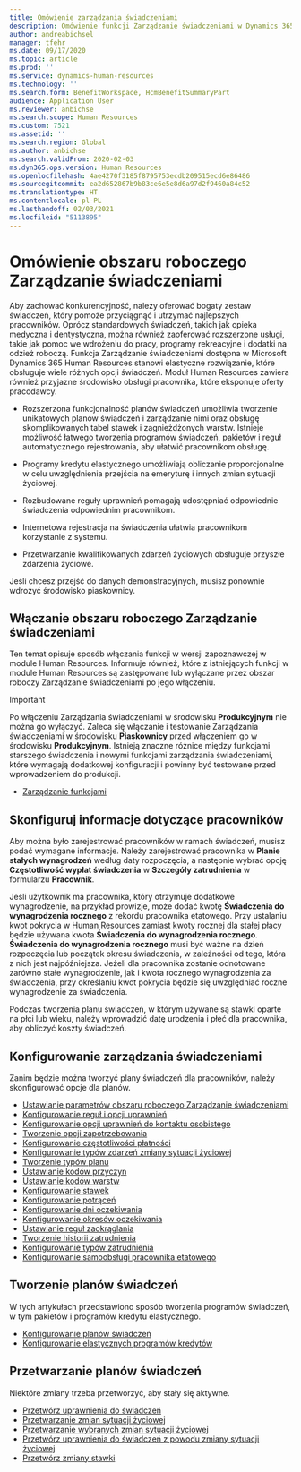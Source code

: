 ```yaml
---
title: Omówienie zarządzania świadczeniami
description: Omówienie funkcji Zarządzanie świadczeniami w Dynamics 365 Human Resources. Zaoferuj pracownikom rozszerzone opcje zarządzania świadczeniami w przyjaznym internetowym środowisku.
author: andreabichsel
manager: tfehr
ms.date: 09/17/2020
ms.topic: article
ms.prod: ''
ms.service: dynamics-human-resources
ms.technology: ''
ms.search.form: BenefitWorkspace, HcmBenefitSummaryPart
audience: Application User
ms.reviewer: anbichse
ms.search.scope: Human Resources
ms.custom: 7521
ms.assetid: ''
ms.search.region: Global
ms.author: anbichse
ms.search.validFrom: 2020-02-03
ms.dyn365.ops.version: Human Resources
ms.openlocfilehash: 4ae4270f3185f8795753ecdb209515ecd6e86486
ms.sourcegitcommit: ea2d652867b9b83ce6e5e8d6a97d2f9460a84c52
ms.translationtype: HT
ms.contentlocale: pl-PL
ms.lasthandoff: 02/03/2021
ms.locfileid: "5113895"
---
```

# <a name="benefits-management-overview"></a>Omówienie obszaru roboczego Zarządzanie świadczeniami

Aby zachować konkurencyjność, należy oferować bogaty zestaw świadczeń, który pomoże przyciągnąć i utrzymać najlepszych pracowników. Oprócz standardowych świadczeń, takich jak opieka medyczna i dentystyczna, można również zaoferować rozszerzone usługi, takie jak pomoc we wdrożeniu do pracy, programy rekreacyjne i dodatki na odzież roboczą. Funkcja Zarządzanie świadczeniami dostępna w Microsoft Dynamics 365 Human Resources stanowi elastyczne rozwiązanie, które obsługuje wiele różnych opcji świadczeń. Moduł Human Resources zawiera również przyjazne środowisko obsługi pracownika, które eksponuje oferty pracodawcy.

- Rozszerzona funkcjonalność planów świadczeń umożliwia tworzenie unikatowych planów świadczeń i zarządzanie nimi oraz obsługę skomplikowanych tabel stawek i zagnieżdżonych warstw. Istnieje możliwość łatwego tworzenia programów świadczeń, pakietów i reguł automatycznego rejestrowania, aby ułatwić pracownikom obsługę.

- Programy kredytu elastycznego umożliwiają obliczanie proporcjonalne w celu uwzględnienia przejścia na emeryturę i innych zmian sytuacji życiowej.

- Rozbudowane reguły uprawnień pomagają udostępniać odpowiednie świadczenia odpowiednim pracownikom.

- Internetowa rejestracja na świadczenia ułatwia pracownikom korzystanie z systemu.

- Przetwarzanie kwalifikowanych zdarzeń życiowych obsługuje przyszłe zdarzenia życiowe.

Jeśli chcesz przejść do danych demonstracyjnych, musisz ponownie wdrożyć środowisko piaskownicy.

## <a name="enable-benefits-management"></a>Włączanie obszaru roboczego Zarządzanie świadczeniami

Ten temat opisuje sposób włączania funkcji w wersji zapoznawczej w module Human Resources. Informuje również, które z istniejących funkcji w module Human Resources są zastępowane lub wyłączane przez obszar roboczy Zarządzanie świadczeniami po jego włączeniu.

> [!IMPORTANT]
> Po włączeniu Zarządzania świadczeniami w środowisku **Produkcyjnym** nie można go wyłączyć. Zaleca się włączanie i testowanie Zarządzania świadczeniami w środowisku **Piaskownicy** przed włączeniem go w środowisku **Produkcyjnym**. Istnieją znaczne różnice między funkcjami starszego świadczenia i nowymi funkcjami zarządzania świadczeniami, które wymagają dodatkowej konfiguracji i powinny być testowane przed wprowadzeniem do produkcji.

- [Zarządzanie funkcjami](hr-admin-manage-features.md)

## <a name="configure-employee-information"></a>Skonfiguruj informacje dotyczące pracowników

Aby można było zarejestrować pracowników w ramach świadczeń, musisz podać wymagane informacje. Należy zarejestrować pracownika w **Planie stałych wynagrodzeń** według daty rozpoczęcia, a następnie wybrać opcję **Częstotliwość wypłat świadczenia** w **Szczegóły zatrudnienia** w formularzu **Pracownik**.

Jeśli użytkownik ma pracownika, który otrzymuje dodatkowe wynagrodzenie, na przykład prowizje, może dodać kwotę **Świadczenia do wynagrodzenia rocznego** z rekordu pracownika etatowego. Przy ustalaniu kwot pokrycia w Human Resources zamiast kwoty rocznej dla stałej płacy będzie używana kwota **Świadczenia do wynagrodzenia rocznego**. **Świadczenia do wynagrodzenia rocznego** musi być ważne na dzień rozpoczęcia lub początek okresu świadczenia, w zależności od tego, która z nich jest najpóźniejsza. Jeżeli dla pracownika zostanie odnotowane zarówno stałe wynagrodzenie, jak i kwota rocznego wynagrodzenia za świadczenia, przy określaniu kwot pokrycia będzie się uwzględniać roczne wynagrodzenie za świadczenia.

Podczas tworzenia planu świadczeń, w którym używane są stawki oparte na płci lub wieku, należy wprowadzić datę urodzenia i płeć dla pracownika, aby obliczyć koszty świadczeń.

## <a name="configure-benefits-management"></a>Konfigurowanie zarządzania świadczeniami

Zanim będzie można tworzyć plany świadczeń dla pracowników, należy skonfigurować opcje dla planów.

- [Ustawianie parametrów obszaru roboczego Zarządzanie świadczeniami](hr-benefits-setup-parameters.md)
- [Konfigurowanie reguł i opcji uprawnień](hr-benefits-setup-eligibility-rules.md)
- [Konfigurowanie opcji uprawnień do kontaktu osobistego](hr-benefits-setup-contact-eligibility-options.md)
- [Tworzenie opcji zapotrzebowania](hr-benefits-setup-coverage-options.md)
- [Konfigurowanie częstotliwości płatności](hr-benefits-setup-payment-frequencies.md)
- [Konfigurowanie typów zdarzeń zmiany sytuacji życiowej](hr-benefits-setup-life-event-types.md)
- [Tworzenie typów planu](hr-benefits-setup-plan-types.md)
- [Ustawianie kodów przyczyn](hr-benefits-setup-reason-codes.md)
- [Ustawianie kodów warstw](hr-benefits-setup-tier-codes.md)
- [Konfigurowanie stawek](hr-benefits-setup-rates.md)
- [Konfigurowanie potrąceń](hr-benefits-setup-deductions.md)
- [Konfigurowanie dni oczekiwania](hr-benefits-setup-waiting-days.md)
- [Konfigurowanie okresów oczekiwania](hr-benefits-setup-waiting-periods.md)
- [Ustawianie reguł zaokrąglania](hr-benefits-setup-rounding-rules.md)
- [Tworzenie historii zatrudnienia](hr-benefits-setup-employment-categories.md)
- [Konfigurowanie typów zatrudnienia](hr-benefits-setup-employment-types.md)
- [Konfigurowanie samoobsługi pracownika etatowego](hr-benefits-setup-employee-self-service.md)

## <a name="create-benefit-plans"></a>Tworzenie planów świadczeń

W tych artykułach przedstawiono sposób tworzenia programów świadczeń, w tym pakietów i programów kredytu elastycznego.

- [Konfigurowanie planów świadczeń](hr-benefits-plans-setup.md)
- [Konfigurowanie elastycznych programów kredytów](hr-benefits-plans-flex-credit-programs.md)

## <a name="process-benefit-plans"></a>Przetwarzanie planów świadczeń

Niektóre zmiany trzeba przetworzyć, aby stały się aktywne.

- [Przetwórz uprawnienia do świadczeń](hr-benefits-process-enrollment-eligibility.md)
- [Przetwarzanie zmian sytuacji życiowej](hr-benefits-process-life-events.md)
- [Przetwarzanie wybranych zmian sytuacji życiowej](hr-benefits-process-life-event-changes.md)
- [Przetwórz uprawnienia do świadczeń z powodu zmiany sytuacji życiowej](hr-benefits-process-life-event-eligibility.md)
- [Przetwórz zmiany stawki](hr-benefits-process-rate-changes.md)

